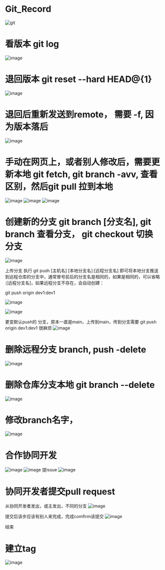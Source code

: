 # Git_Record



![git](https://user-images.githubusercontent.com/63569149/132827145-a19b649d-6978-44f4-898c-fe6defd85579.png)


# 看版本 git log
![image](https://user-images.githubusercontent.com/63569149/132827306-145d62c7-8e8f-451b-86ce-919b744bbc62.png)


# 退回版本 git reset --hard HEAD@{1}
![image](https://user-images.githubusercontent.com/63569149/132827419-a115aec9-6008-4ba3-896f-3baa0bcd280a.png)


# 退回后重新发送到remote， 需要 -f, 因为版本落后
![image](https://user-images.githubusercontent.com/63569149/132827514-77a49be1-66b3-4cd4-be92-22787422dedf.png)


# 手动在网页上，或者别人修改后，需要更新本地 git fetch, git branch -avv, 查看区别，然后git pull 拉到本地
![image](https://user-images.githubusercontent.com/63569149/132827784-c6136b12-ac7c-447c-891a-a48a2883223b.png)
![image](https://user-images.githubusercontent.com/63569149/132827900-d4f63e46-e9c0-4404-83a4-461ce01ef95f.png)
![image](https://user-images.githubusercontent.com/63569149/132828841-87b5667f-9b03-46e7-aca5-9ed100f040ed.png)


# 创建新的分支 git branch [分支名], git branch 查看分支， git checkout 切换分支
![image](https://user-images.githubusercontent.com/63569149/132830133-6dc008f8-c3a9-49d3-b9c4-a4df4e85ba86.png)

上传分支
执行 git push [主机名] [本地分支名]:[远程分支名] 即可将本地分支推送到远程仓库的分支中，通常冒号前后的分支名是相同的，如果是相同的，可以省略 :[远程分支名]，如果远程分支不存在，会自动创建：

git push origin dev1:dev1

![image](https://user-images.githubusercontent.com/63569149/132831612-e7c81c84-ec8a-43d6-95cb-4b97dedc72fa.png)

![image](https://user-images.githubusercontent.com/63569149/132831804-2c17b7d3-56a6-4000-beba-51f7abdfb55a.png)


更变默认push的 分支，原本一直是main，上传到main，传到分支需要 git push origin dev1:dev1 很麻烦
![image](https://user-images.githubusercontent.com/63569149/132832446-8b81fd61-1aec-4cdb-ad28-27fbbff51df6.png)



# 删除远程分支 branch, push -delete
![image](https://user-images.githubusercontent.com/63569149/133038329-56173bf0-942a-4b91-83fd-92c483c77615.png)

# 删除仓库分支本地  git branch --delete
![image](https://user-images.githubusercontent.com/63569149/133044407-f43eb6fe-a52e-4b06-b523-bc5010d0cbf5.png)


# 修改branch名字， 
![image](https://user-images.githubusercontent.com/63569149/133045484-1c5d1756-c91f-4cb1-8ad7-f6b7933623fc.png)


# 合作协同开发
![image](https://user-images.githubusercontent.com/90606115/133180432-60a97a5f-a57e-464b-91a6-d68d948cc70a.png)
![image](https://user-images.githubusercontent.com/90606115/133180473-14a46b7f-2606-4f1f-89f0-8de632f2c761.png)
提issue 
![image](https://user-images.githubusercontent.com/90606115/133180754-885a5a82-fed0-4e91-8bcf-84326afa0684.png)


# 协同开发者提交pull request
从协同开发者发出，或主发出，不同的分支
![image](https://user-images.githubusercontent.com/63569149/133184403-2dcd0667-d924-4851-8f36-b9304458692c.png)

提交后该步应该有别人来完成，完成comfirm该提交
![image](https://user-images.githubusercontent.com/63569149/133184539-691c9ce0-552b-4f8d-9963-92c0a57be8dd.png)

结束

# 建立tag
![image](https://user-images.githubusercontent.com/63569149/133189654-83681889-6e47-4548-a538-8a252d0682d6.png)




